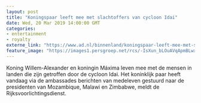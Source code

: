 ```yaml
---
layout: post
title: "Koningspaar leeft mee met slachtoffers van cycloon Idai"
date: Wed, 20 Mar 2019 14:00:00 GMT
categories: 
- entertainment 
- royalty 
externe_link: "https://www.ad.nl/binnenland/koningspaar-leeft-mee-met-slachtoffers-van-cycloon-idai~a92d4445/"
feature_image: "https://images1.persgroep.net/rcs/-IsXun_bLOuAVqApmBLwxVT63zo/diocontent/109832838/_fitwidth/400/?appId=21791a8992982cd8da851550a453bd7f&quality=0.7"
---
```


Koning Willem-Alexander en koningin Máxima leven mee met de mensen in landen die zijn getroffen door de cycloon Idai. Het koninklijk paar heeft vandaag via de ambassades berichten van medeleven gestuurd naar de presidenten van Mozambique, Malawi en Zimbabwe, meldt de Rijksvoorlichtingsdienst.
